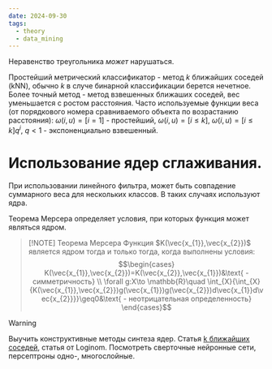 ```yaml
---
date: 2024-09-30
tags:
  - theory
  - data_mining
---
```

Неравенство треугольника *может* нарушаться.

Простейший метрический классификатор - метод $k$ ближайших соседей (kNN), обычно $k$ в случе бинарной классификации берется нечетное.
Более точный метод - метод взвешенных ближаших соседей, вес уменьшается с ростом расстояния.
Часто используемые функции веса (от порядкового номера сравниваемого объекта по возрастанию расстояния): $\omega(i,u)=[i=1]$ - простейший, $\omega(i,u)=[i\leq k]$, $\omega(i,u)=[i\leq k]q^{i}$, $q<1$ - экспоненциально взвешенный.

# Использование ядер сглаживания.
При использовании линейного фильтра, может быть совпадение суммарного веса для нескольких классов. В таких случаях используют ядра.

Теорема Мерсера определяет условия, при которых функция может являться ядром.

> [!NOTE] Теорема Мерсера
> Функция $K(\vec{x_{1}},\vec{x_{2}})$ является ядром тогда и только тогда, когда выполнены условия: $$\begin{cases}
K(\vec{x_{1}},\vec{x_{2}})=K(\vec{x_{2}},\vec{x_{1}})&\text{ - симметричность} \\
\forall g:X\to \mathbb{R}\quad \int_{X}{\int_{X}{K(\vec{x_{1}},\vec{x_{2}})g(\vec{x_{1}})g(\vec{x_{2}})d\vec{x_{1}}d\vec{x_{2}}}}\geq0&\text{ - неотрицательная определенность}
\end{cases}$$

> [!warning]
> Выучить конструктивные методы синтеза ядер.
> Статья [k ближайших соседей](https://proglib.io/p/metod-k-blizhayshih-sosedey-k-nearest-neighbour-2021-07-19), статья от Loginom.
> Посмотреть сверточные нейронные сети, персептроны одно-, многослойные.

